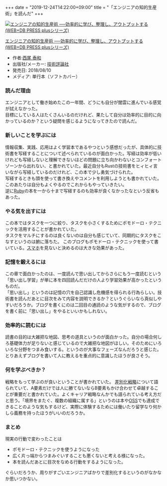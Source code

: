 +++
date = "2019-12-24T14:22:00+09:00"
title = "「エンジニアの知的生産術」を読んだ"
+++

<body>
<p></p>
<div class="hatena-asin-detail">
<a href="https://www.amazon.co.jp/exec/obidos/ASIN/4774198765/hatena-blog-22/"><img src="https://images-fe.ssl-images-amazon.com/images/I/510ppvAzSeL._SL160_.jpg" class="hatena-asin-detail-image" alt="エンジニアの知的生産術 ──効率的に学び、整理し、アウトプットする (WEB+DB PRESS plusシリーズ)" title="エンジニアの知的生産術 ──効率的に学び、整理し、アウトプットする (WEB+DB PRESS plusシリーズ)"></a><div class="hatena-asin-detail-info">
<p class="hatena-asin-detail-title"><a href="https://www.amazon.co.jp/exec/obidos/ASIN/4774198765/hatena-blog-22/">エンジニアの知的生産術 ──効率的に学び、整理し、アウトプットする (WEB+DB PRESS plusシリーズ)</a></p>
<ul>
<li>
<span class="hatena-asin-detail-label">作者:</span><a href="http://d.hatena.ne.jp/keyword/%C0%BE%C8%F8%20%C2%D9%CF%C2" class="keyword">西尾 泰和</a>
</li>
<li>
<span class="hatena-asin-detail-label">出版社/メーカー:</span> <a class="keyword" href="http://d.hatena.ne.jp/keyword/%B5%BB%BD%D1%C9%BE%CF%C0%BC%D2">技術評論社</a>
</li>
<li>
<span class="hatena-asin-detail-label">発売日:</span> 2018/08/10</li>
<li>
<span class="hatena-asin-detail-label">メディア:</span> 単行本（ソフトカバー）</li>
</ul>
</div>
<div class="hatena-asin-detail-foot"></div>
</div>

<h3>読んだ理由</h3>

<p>エンジニアとして働き始めたこの一年間、どうにも自分が闇雲に進んでいる感覚が拭えなかった。<br>
目標にしている人はたくさんいるのだけれど、果たして自分は効率的に目的に向かっているのか？という疑問を感じるようになってきたので読んだ。</p>

<h3>新しいことを学ぶには</h3>

<p>情報収集、実践、応用はよく学習本であるやつという感想だったが、具体的に技術書を写経することについて述べられているのが面白かった。写経は効率が低いけれども写経しないと理解できないほどの問題に立ち向かわないとコンフォートゾーンから出れない、と書かれていた。最近自分もRustの技術書をヒィヒィ言いながら写経しているのだけれど、この本で少し勇気づけられた。<br>
写経するときも頭を使って書き換えやコメントを利用しようとも書かれていた。このあたりは自分もよくやるのでこれからもやっていきたい。<br>
逆に<a class="keyword" href="http://d.hatena.ne.jp/keyword/Ruby">Ruby</a>の本を一から十まで写経するのも効率が良くなかったなという反省もあった。</p>

<h3>やる気を出すには</h3>

<p>この本ではタスクを一つに絞り、タスクを小さくするためにポモドーロ・テクニックを活用することが書かれていた。<br>
タスクをマルチにするのは良くないのは自分も感じていて、同期的にタスクをこなすというのは腑に落ちた。
このブログもポモドーロ・テクニックを使って書いている。<a class="keyword" href="http://d.hatena.ne.jp/keyword/%A5%B9%A5%DE%A5%DB">スマホ</a>を見ないと決めるのは大きな効果があった。</p>

<h3>記憶を鍛えるには</h3>

<p>この章で面白かったのは、一度読んで思い出してからさらにもう一度読むという「思い出し学習」が単に本を四回読んだだけの人より学習効果が高かったというものだ。<br>
「思い出し」というのは記憶の穴を自己認識し危機感を得られる行為らしい。技術書を読んだあとに目次をみて内容を説明できるか？というぐらいなら真似しやすいだろうか。ブログを書くにのは二回目の通読のような気がするので、ブログを書く前に「思い出し」をやるといいかもしれない。</p>

<h3>効率的に読むには</h3>

<p>読書の目的は大雑把な地図、思考の道具というのが面白かった。自分の場合何しろ基礎体力が足りないと感じているので大雑把な地図がほしい。そのためにいろいろな分野をつまみ食いする。というのが大事なフェーズなんだろうと感じた。
とりあえずブログを書いて人に教えるを重点的に意識したほうが良さそう。</p>

<h3>何を学ぶべきか？</h3>

<p>戦略をもって学ぶのが良いということが書かれていた。
<a class="keyword" href="http://d.hatena.ne.jp/keyword/%BA%B9%CA%CC%B2%BD%C0%EF%CE%AC">差別化戦略</a>について語られていて、A要素だけでは人に勝てないならB要素もかけ合わせて卓越することが重要だと書かれていた。よくキャリア戦略なんかでも語られている考え方だと思う。「境界をまたぐ、複数の組織に属する」というのは本や<a class="keyword" href="http://d.hatena.ne.jp/keyword/OSS">OSS</a>でも達成できることのような気もするけど、実際に体験するためには働いたり留学なり何かしら義務を持ったほうがいいのだろうか。</p>

<h3>まとめ</h3>

<p>現実の行動で変わったことは</p>

<ul>
<li>ポモドーロ・テクニックを使うようになった</li>
<li>広く片っ端からつまみぐいすることも悪くないと考える様になった。</li>
<li>本を読んだあとに目次をなめる行動をするようになった。</li>
</ul>


<p>ぐらいだろうか、周りがすごいエンジニアばかりで差別化するというのがなかなか思いつかない。</p>
</body>
